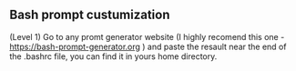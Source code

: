 Bash prompt custumization
--------------------------

(Level 1)
Go to any promt generator website (I highly recomend this one - https://bash-prompt-generator.org ) and paste the resault near the end of the .bashrc file, you can find it in yours home directory.
